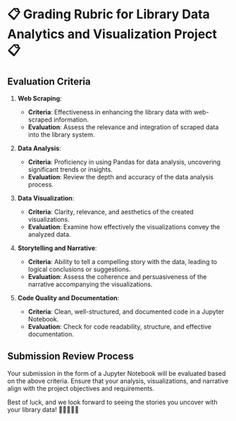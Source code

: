 # 📋 Grading Rubric for Library Data Analytics and Visualization Project 📋

## Evaluation Criteria

1. **Web Scraping**:
   - **Criteria**: Effectiveness in enhancing the library data with web-scraped information.
   - **Evaluation**: Assess the relevance and integration of scraped data into the library system.

2. **Data Analysis**:
   - **Criteria**: Proficiency in using Pandas for data analysis, uncovering significant trends or insights.
   - **Evaluation**: Review the depth and accuracy of the data analysis process.

3. **Data Visualization**:
   - **Criteria**: Clarity, relevance, and aesthetics of the created visualizations.
   - **Evaluation**: Examine how effectively the visualizations convey the analyzed data.

4. **Storytelling and Narrative**:
   - **Criteria**: Ability to tell a compelling story with the data, leading to logical conclusions or suggestions.
   - **Evaluation**: Assess the coherence and persuasiveness of the narrative accompanying the visualizations.

5. **Code Quality and Documentation**:
   - **Criteria**: Clean, well-structured, and documented code in a Jupyter Notebook.
   - **Evaluation**: Check for code readability, structure, and effective documentation.

## Submission Review Process

Your submission in the form of a Jupyter Notebook will be evaluated based on the above criteria. Ensure that your analysis, visualizations, and narrative align with the project objectives and requirements.

Best of luck, and we look forward to seeing the stories you uncover with your library data! 🚀👨‍💻👩‍💻